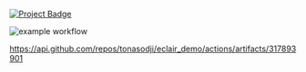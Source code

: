 <a href="https://eclairit.com:3787/fs/home/emelin/github/tonasodji/eclair_demo/last_main/PROJECT.ecd">![Project Badge](https://github.com/tonasodji/eclair_badge/blob/main/badge.svg)</a>

![example workflow](https://eclairit.com:3787/fs/home/emelin/actions-runner/_work/eclair_demo/eclair_demo/ECLAIR/artifacts/badge.svg)

https://api.github.com/repos/tonasodji/eclair_demo/actions/artifacts/317893901




